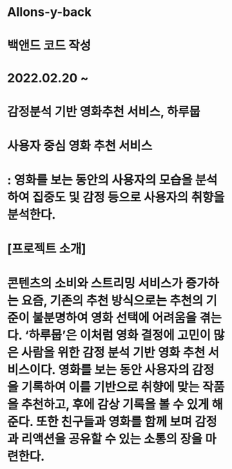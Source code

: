 # Allons-y-back
# 백앤드 코드 작성
# 2022.02.20 ~

# 감정분석 기반 영화추천 서비스, 하루뭅
# 사용자 중심 영화 추천 서비스 
# : 영화를 보는 동안의 사용자의 모습을 분석하여 집중도 및 감정 등으로 사용자의 취향을 분석한다.

# [프로젝트 소개]
# 콘텐츠의 소비와 스트리밍 서비스가 증가하는 요즘, 기존의 추천 방식으로는 추천의 기준이 불분명하여 영화 선택에 어려움을 겪는다. ‘하루뭅’은 이처럼 영화 결정에 고민이 많은 사람을 위한 감정 분석 기반 영화 추천 서비스이다. 영화를 보는 동안 사용자의 감정을 기록하여 이를 기반으로 취향에 맞는 작품을 추천하고, 후에 감상 기록을 볼 수 있게 해 준다. 또한 친구들과 영화를 함께 보며 감정과 리액션을 공유할 수 있는 소통의 장을 마련한다.

